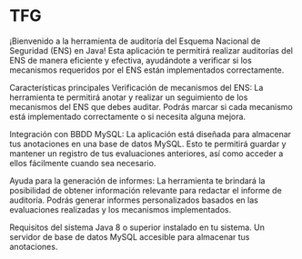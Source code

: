 # TFG
¡Bienvenido a la herramienta de auditoría del Esquema Nacional de Seguridad (ENS) en Java! Esta aplicación te permitirá realizar auditorías del ENS de manera eficiente y efectiva, ayudándote a verificar si los mecanismos requeridos por el ENS están implementados correctamente.

Características principales
Verificación de mecanismos del ENS: La herramienta te permitirá anotar y realizar un seguimiento de los mecanismos del ENS que debes auditar. Podrás marcar si cada mecanismo está implementado correctamente o si necesita alguna mejora.

Integración con BBDD MySQL: La aplicación está diseñada para almacenar tus anotaciones en una base de datos MySQL. Esto te permitirá guardar y mantener un registro de tus evaluaciones anteriores, así como acceder a ellos fácilmente cuando sea necesario.

Ayuda para la generación de informes: La herramienta te brindará la posibilidad de obtener información relevante para redactar el informe de auditoría. Podrás generar informes personalizados basados en las evaluaciones realizadas y los mecanismos implementados.

Requisitos del sistema
Java 8 o superior instalado en tu sistema.
Un servidor de base de datos MySQL accesible para almacenar tus anotaciones.
